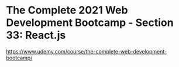# The Complete 2021 Web Development Bootcamp - Section 33: React.js

https://www.udemy.com/course/the-complete-web-development-bootcamp/